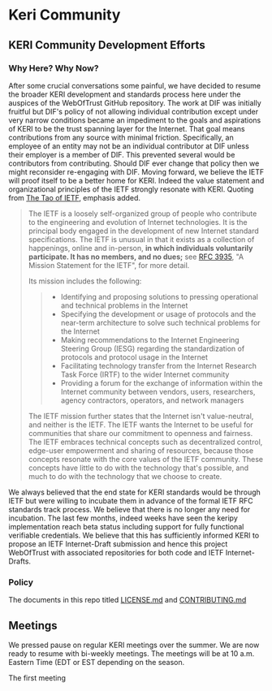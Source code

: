 # Keri Community

## KERI Community Development Efforts

### Why Here? Why Now?

After some crucial conversations some painful, we have decided to resume the broader KERI development and standards process here under the auspices of the WebOfTrust GitHub repository. The work at DIF was initially fruitful but DIF's policy of not allowing individual contribution except under very narrow conditions became an impediment to the goals and aspirations of KERI to be the trust spanning layer for the Internet. That goal means contributions from any source with minimal friction. Specifically, an employee of an entity may not be an individual contributor at DIF unless their employer is a member of DIF. This prevented several would be contributors from contributing. Should DIF ever change that policy then we might reconsider re-engaging with DIF. Moving forward, we believe the IETF will proof itself to be a better home for KERI. Indeed the value statement and organizational principles of the IETF strongly resonate with KERI.
Quoting from [The Tao of IETF](https://www.ietf.org/about/participate/tao/), emphasis added.

>The IETF is a loosely self-organized group of people who contribute to the engineering and evolution of Internet technologies. It is the principal body engaged in the development of new Internet standard specifications. The IETF is unusual in that it exists as a collection of happenings, online and in-person, **in which individuals voluntarily participate. It has no members, and no dues;** see [RFC 3935](https://datatracker.ietf.org/doc/html/rfc3935), "A Mission Statement for the IETF", for more detail.
>
>Its mission includes the following:
>
>> + Identifying and proposing solutions to pressing operational and technical problems in the Internet  
>> + Specifying the development or usage of protocols and the near-term architecture to solve such technical problems for the Internet  
>> + Making recommendations to the Internet Engineering Steering Group (IESG) regarding the standardization of protocols and protocol usage in the Internet  
>> + Facilitating technology transfer from the Internet Research Task Force (IRTF) to the wider Internet community  
>> + Providing a forum for the exchange of information within the Internet community between vendors, users, researchers, agency contractors, operators, and network managers 
>>  
>The IETF mission further states that the Internet isn't value-neutral, and neither is the IETF. The IETF wants the Internet to be useful for communities that share our commitment to openness and fairness. The IETF embraces technical concepts such as decentralized control, edge-user empowerment and sharing of resources, because those concepts resonate with the core values of the IETF community. These concepts have little to do with the technology that's possible, and much to do with the technology that we choose to create.  

We always believed that the end state for KERI standards would be through IETF but were willing to incubate them in advance of the formal IETF RFC standards track process. We believe that there is no longer any need for incubation. The last few months, indeed weeks have seen the keripy implementation reach beta status including support for fully functional verifiable credentials. We believe that this has sufficiently informed KERI to propose an IETF Internet-Draft submission and hence this project WebOfTrust with associated repositories for both code and IETF Internet-Drafts.

### Policy
The documents in this repo titled [LICENSE.md](https://github.com/WebOfTrust/Keri/blob/main/LICENSE.md) and [CONTRIBUTING.md](https://github.com/WebOfTrust/Keri/blob/main/CONTRIBUTING.md)

## Meetings
We pressed pause on regular KERI meetings over the summer. We are now ready to resume with bi-weekly meetings. The meetings will be at 10 a.m. Eastern Time (EDT or EST depending on the season.

The first meeting
